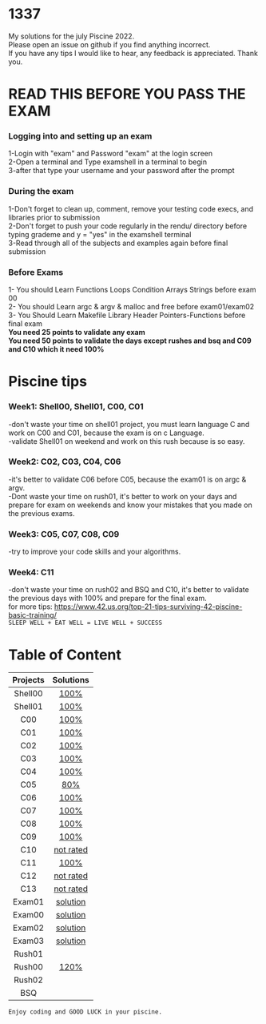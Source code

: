 # 1337
 My solutions for the july Piscine 2022. <br />
  Please open an issue on github if you find anything incorrect.<br/>
  If you have any tips I would like to hear, any feedback is appreciated. Thank you. <br/>

# READ THIS BEFORE YOU PASS THE EXAM <br/>
### **Logging into and setting up an exam** <br/>
1-Login with "exam" and Password "exam" at the login screen <br/>
2-Open a terminal and Type examshell in a terminal to begin <br />
3-after that type your username and your password after the prompt  <br /> 
### **During the exam** <br />
1-Don't forget to clean up, comment, remove your testing code execs, and libraries prior to submission <br />
2-Don't forget to push your code regularly in the rendu/<test question> directory before typing grademe and y = "yes" in the examshell terminal <br />
3-Read through all of the subjects and examples again before final submission <br />
### **Before Exams** <br />
1- You should Learn Functions Loops Condition Arrays  Strings before exam 00 <br />
2- You should Learn argc & argv & malloc and free before exam01/exam02 <br />
3- You Should Learn Makefile Library Header Pointers-Functions before final exam <br />
**You need 25 points to validate any exam** <br />
**You need 50 points to validate the days except rushes and bsq and C09 and C10 which it need 100%** 
# Piscine tips <br />
### **Week1:** Shell00, Shell01, C00, C01 <br />
-don't waste your time on shell01 project, you must learn language C and work on C00 and C01, because the exam is on c Language. <br />
-validate Shell01 on weekend and work on this rush because is so easy. <br />
### **Week2:** C02, C03, C04, C06 <br />
-it's better to validate C06 before C05, because the exam01 is on argc & argv. <br />
-Dont waste your time on rush01, it's better to work on your days and prepare for exam on weekends and know your mistakes that you made on the previous exams. <br />
### **Week3:** C05, C07, C08, C09 <br />
-try to improve your code skills and your algorithms. <br />
### **Week4:** C11 <br />
-don't waste your time on rush02 and BSQ and C10, it's better to validate the previous days with 100% and prepare for the final exam. <br />
for more tips: https://www.42.us.org/top-21-tips-surviving-42-piscine-basic-training/ <br />
`SLEEP WELL + EAT WELL = LIVE WELL + SUCCESS` <br />
 # Table of Content
| Projects      | Solutions  |
| :--------------:| :----------:|
| Shell00 | [100%](./Shell00) |
| Shell01 |  [100%](./Shell01)  |
| C00 | [100%](./C00) | 
| C01 | [100%](./C01) | 
| C02 | [100%](./C02) | 
| C03 |  [100%](./C03) | 
| C04 |  [100%](./C04)| 
| C05 | [80%](./C05)| 
| C06 | [100%](./C06) | 
| C07 |  [100%](./C07)| 
| C08 | [100%](./C08) |
| C09 |  [100%](./C09)| 
| C10 | [not rated](./C10) | 
| C11 | [100%](./C11) | 
| C12 |  [not rated](./C12) | 
| C13 | [not rated](./C13) | 
| Exam01 | [solution](./EXAM01) | 
| Exam00 | [solution](./EXAM00) | 
| Exam02 | [solution](./EXAM02) | 
| Exam03 |  [solution](./EXAM03)| 
| Rush01 | | 
| Rush00 | [120%](./Rush00) |
| Rush02 | | 
| BSQ | | 
 
`Enjoy coding and GOOD LUCK in your piscine.`
